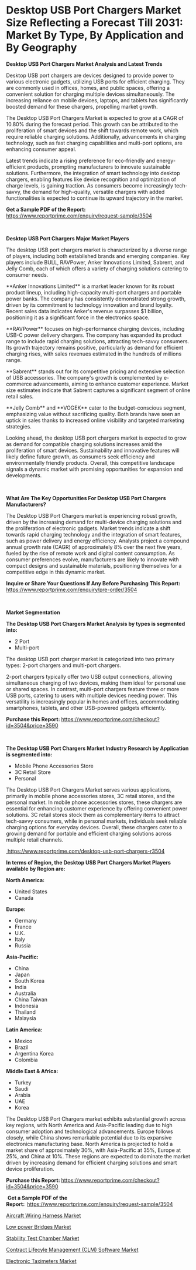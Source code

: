 <p><h1>Desktop USB Port Chargers Market Size Reflecting a Forecast Till 2031: Market By Type, By Application and By Geography</h1></p><p><strong>Desktop USB Port Chargers Market Analysis and Latest Trends</strong></p>
<p><p>Desktop USB port chargers are devices designed to provide power to various electronic gadgets, utilizing USB ports for efficient charging. They are commonly used in offices, homes, and public spaces, offering a convenient solution for charging multiple devices simultaneously. The increasing reliance on mobile devices, laptops, and tablets has significantly boosted demand for these chargers, propelling market growth.</p><p>The Desktop USB Port Chargers Market is expected to grow at a CAGR of 10.80% during the forecast period. This growth can be attributed to the proliferation of smart devices and the shift towards remote work, which require reliable charging solutions. Additionally, advancements in charging technology, such as fast charging capabilities and multi-port options, are enhancing consumer appeal. </p><p>Latest trends indicate a rising preference for eco-friendly and energy-efficient products, prompting manufacturers to innovate sustainable solutions. Furthermore, the integration of smart technology into desktop chargers, enabling features like device recognition and optimization of charge levels, is gaining traction. As consumers become increasingly tech-savvy, the demand for high-quality, versatile chargers with added functionalities is expected to continue its upward trajectory in the market.</p></p>
<p><strong>Get a Sample PDF of the Report:&nbsp;</strong> <a href="https://www.reportprime.com/enquiry/request-sample/3504">https://www.reportprime.com/enquiry/request-sample/3504</a></p>
<p>&nbsp;</p>
<p><strong>Desktop USB Port Chargers Major Market Players</strong></p>
<p><p>The desktop USB port chargers market is characterized by a diverse range of players, including both established brands and emerging companies. Key players include BULL, RAVPower, Anker Innovations Limited, Sabrent, and Jelly Comb, each of which offers a variety of charging solutions catering to consumer needs.</p><p>**Anker Innovations Limited** is a market leader known for its robust product lineup, including high-capacity multi-port chargers and portable power banks. The company has consistently demonstrated strong growth, driven by its commitment to technology innovation and brand loyalty. Recent sales data indicates Anker's revenue surpasses $1 billion, positioning it as a significant force in the electronics space.</p><p>**RAVPower** focuses on high-performance charging devices, including USB-C power delivery chargers. The company has expanded its product range to include rapid charging solutions, attracting tech-savvy consumers. Its growth trajectory remains positive, particularly as demand for efficient charging rises, with sales revenues estimated in the hundreds of millions range.</p><p>**Sabrent** stands out for its competitive pricing and extensive selection of USB accessories. The company's growth is complemented by e-commerce advancements, aiming to enhance customer experience. Market size estimates indicate that Sabrent captures a significant segment of online retail sales.</p><p>**Jelly Comb** and **VOGEK** cater to the budget-conscious segment, emphasizing value without sacrificing quality. Both brands have seen an uptick in sales thanks to increased online visibility and targeted marketing strategies.</p><p>Looking ahead, the desktop USB port chargers market is expected to grow as demand for compatible charging solutions increases amid the proliferation of smart devices. Sustainability and innovative features will likely define future growth, as consumers seek efficiency and environmentally friendly products. Overall, this competitive landscape signals a dynamic market with promising opportunities for expansion and developments.</p></p>
<p>&nbsp;</p>
<p><strong>What Are The Key Opportunities For Desktop USB Port Chargers Manufacturers?</strong></p>
<p><p>The Desktop USB Port Chargers market is experiencing robust growth, driven by the increasing demand for multi-device charging solutions and the proliferation of electronic gadgets. Market trends indicate a shift towards rapid charging technology and the integration of smart features, such as power delivery and energy efficiency. Analysts project a compound annual growth rate (CAGR) of approximately 8% over the next five years, fueled by the rise of remote work and digital content consumption. As consumer preferences evolve, manufacturers are likely to innovate with compact designs and sustainable materials, positioning themselves for a competitive edge in this dynamic market.</p></p>
<p><strong>Inquire or Share Your Questions If Any Before Purchasing This Report:</strong> <a href="https://www.reportprime.com/enquiry/pre-order/3504">https://www.reportprime.com/enquiry/pre-order/3504</a></p>
<p>&nbsp;</p>
<p><strong>Market Segmentation</strong></p>
<p><strong>The Desktop USB Port Chargers Market Analysis by types is segmented into:</strong></p>
<p><ul><li>2 Port</li><li>Multi-port</li></ul></p>
<p><p>The desktop USB port charger market is categorized into two primary types: 2-port chargers and multi-port chargers. </p><p>2-port chargers typically offer two USB output connections, allowing simultaneous charging of two devices, making them ideal for personal use or shared spaces. In contrast, multi-port chargers feature three or more USB ports, catering to users with multiple devices needing power. This versatility is increasingly popular in homes and offices, accommodating smartphones, tablets, and other USB-powered gadgets efficiently.</p></p>
<p><strong>Purchase this Report:&nbsp;</strong><a href="https://www.reportprime.com/checkout?id=3504&price=3590">https://www.reportprime.com/checkout?id=3504&price=3590</a></p>
<p>&nbsp;</p>
<p><strong>The Desktop USB Port Chargers Market Industry Research by Application is segmented into:</strong></p>
<p><ul><li>Mobile Phone Accessories Store</li><li>3C Retail Store</li><li>Personal</li></ul></p>
<p><p>The Desktop USB Port Chargers Market serves various applications, primarily in mobile phone accessories stores, 3C retail stores, and the personal market. In mobile phone accessories stores, these chargers are essential for enhancing customer experience by offering convenient power solutions. 3C retail stores stock them as complementary items to attract tech-savvy consumers, while in personal markets, individuals seek reliable charging options for everyday devices. Overall, these chargers cater to a growing demand for portable and efficient charging solutions across multiple retail channels.</p></p>
<p><a href="https://www.reportprime.com/desktop-usb-port-chargers-r3504">&nbsp;https://www.reportprime.com/desktop-usb-port-chargers-r3504</a></p>
<p><strong>In terms of Region, the Desktop USB Port Chargers Market Players available by Region are:</strong></p>
<p>
    <p> <strong> North America: </strong>
        <ul>
            <li>United States</li>
            <li>Canada</li>
        </ul>
        </p> 
    <p> <strong> Europe: </strong>
        <ul>
            <li>Germany</li>
            <li>France</li>
            <li>U.K.</li>
            <li>Italy</li>
            <li>Russia</li>
        </ul>
        </p> 
    <p> <strong> Asia-Pacific: </strong>
        <ul>
            <li>China</li>
            <li>Japan</li>
            <li>South Korea</li>
            <li>India</li>
            <li>Australia</li>
            <li>China Taiwan</li>
            <li>Indonesia</li>
            <li>Thailand</li>
            <li>Malaysia</li>
        </ul>
        </p> 
    <p> <strong> Latin America: </strong>
        <ul>
            <li>Mexico</li>
            <li>Brazil</li>
            <li>Argentina Korea</li>
            <li>Colombia</li>
        </ul>
        </p> 
    <p> <strong> Middle East & Africa: </strong>
        <ul>
            <li>Turkey</li>
            <li>Saudi</li>
            <li>Arabia</li>
            <li>UAE</li>
            <li>Korea</li>
        </ul>
    </p>
    </p>
<p><p>The Desktop USB Port Chargers market exhibits substantial growth across key regions, with North America and Asia-Pacific leading due to high consumer adoption and technological advancements. Europe follows closely, while China shows remarkable potential due to its expansive electronics manufacturing base. North America is projected to hold a market share of approximately 30%, with Asia-Pacific at 35%, Europe at 25%, and China at 10%. These regions are expected to dominate the market driven by increasing demand for efficient charging solutions and smart device proliferation.</p></p>
<p><strong>Purchase this Report: </strong><a href="https://www.reportprime.com/checkout?id=3504&price=3590">https://www.reportprime.com/checkout?id=3504&price=3590</a></p>
<p>&nbsp;<strong>Get a Sample PDF of the Report:&nbsp;&nbsp;</strong><a href="https://www.reportprime.com/enquiry/request-sample/3504">https://www.reportprime.com/enquiry/request-sample/3504</a></p>
<p><strong></strong></p>
<p><p><a href="https://www.linkedin.com/pulse/aircraft-wiring-harness-market-segmentation-geographical-regions-h7ldc?trackingId=df7YSGfDT06XpCNPogA75g%3D%3D">Aircraft Wiring Harness Market</a></p><p><a href="https://github.com/pizolina/Market-Research-Report-List-6/blob/main/low-power-bridges-market.md">Low power Bridges Market</a></p><p><a href="https://www.linkedin.com/pulse/driving-factors-behind-stability-test-chamber-market-trends-applications-jutqc?trackingId=GoCfnuwSSTeiAzxjnJRtrA%3D%3D">Stability Test Chamber Market</a></p><p><a href="https://issuu.com/reportprime-2/docs/contract-lifecyle-management-clm-so_ec13ff084a3338">Contract Lifecyle Management (CLM) Software Market</a></p><p><a href="https://issuu.com/reportprime-2/docs/electronic-taximeters-market-size-2_000f33d1e376f4">Electronic Taximeters Market</a></p></p>